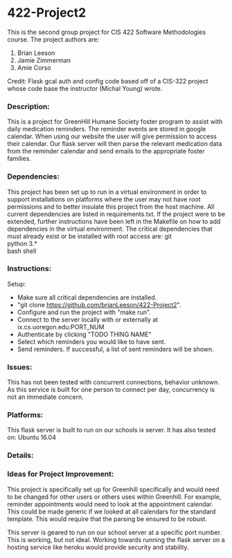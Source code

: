 # 422-Project2
This is the second group project for CIS 422 Software Methodologies course.
The project authors are:
1. Brian Leeson
2. Jamie Zimmerman
3. Amie Corso

Credit: Flask gcal auth and config code based off of a CIS-322 project whose code base the instructor
(Michal Young) wrote.

### Description:
This is a project for GreenHill Humane Society foster program to assist with daily medication reminders.
The reminder events are stored in google calendar. When using our website the user will give permission
to access their calendar. Our flask server will then parse the relevant medication data from the reminder
calendar and send emails to the appropriate foster families.

### Dependencies:
This project has been set up to run in a virtual environment in order to support installations on
platforms where the user may not have root permissions and to better insulate this project from the
host machine. All current dependencies are listed in requirements.txt. If the project were to be extended,
further instructions have been left in the Makefile on how to add dependencies in the virtual environment.
The critical dependencies that must already exist or be installed with root access are:
git  
python 3.*  
bash shell  

### Instructions:  
Setup:
 * Make sure all critical dependencies are installed.
 * "git clone https://github.com/brianLeeson/422-Project2".
 * Configure and run the project with "make run".
 * Connect to the server locally with or externally at ix.cs.uoregon.edu:PORT_NUM
 * Authenticate by clicking "TODO THING NAME"
 * Select which reminders you would like to have sent.
 * Send reminders. If successful, a list of sent reminders will be shown.
 
 ### Issues:
 This has not been tested with concurrent connections, behavior unknown. As this service is built for one 
 person to connect per day, concurrency is not an immediate concern.

 ### Platforms:
 This flask server is built to run on our schools ix server. 
 It has also tested on:
 Ubuntu 16.04

 ### Details:

 ### Ideas for Project Improvement:
 This project is specifically set up for Greenhill specifically and would need to be changed for other users
 or others uses within Greenhill. For example, reminder appointments would need to look at the appointment calendar. This
 could be made generic if we looked at all calendars for the standard template. This would require that the parsing be
 ensured to be robust.
 
 This server is geared to run on our school server at a specific port number. This is working, but not ideal.
 Working towards running the flask server on a hosting service like heroku would provide security and stability.
 

